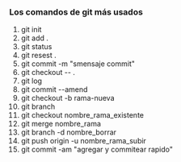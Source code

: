 ### Los comandos de git más usados 

1. git init
2. git add .
3. git status
4. git resest .
5. git commit -m "smensaje commit"
6. git checkout -- . 
7. git log 
8. git commit --amend 
9. git checkout -b rama-nueva
10. git branch
11. git checkout nombre_rama_existente
12. git merge nombre_rama
13. git branch -d nombre_borrar
14. git push origin -u nombre_rama_subir
15. git commit -am "agregar y commitear rapido"
